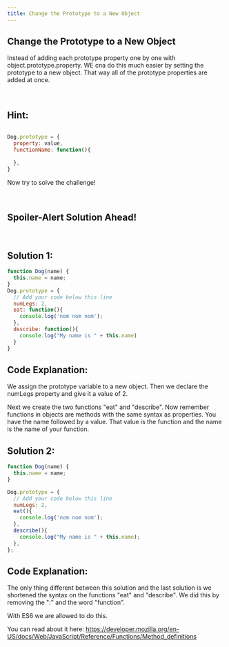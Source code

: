 ```yaml
---
title: Change the Prototype to a New Object
---
```

## Change the Prototype to a New Object
Instead of adding each prototype property one by one with object.prototype.property. WE cna do this much easier by setting the prototype to a new object. That way all of the prototype properties are added at once.

<br/>

## Hint:

```javascript

Dog.prototype = {
  property: value,
  functionName: function(){
  
  },  
}
```

Now try to solve the challenge!

<br/>

## Spoiler-Alert Solution Ahead!


<br/>

## Solution 1:

```javascript
function Dog(name) {
  this.name = name; 
}
Dog.prototype = {
  // Add your code below this line
  numLegs: 2,
  eat: function(){
    console.log('nom nom nom');
  },
  describe: function(){
    console.log("My name is " + this.name)
  }
}
```

## Code Explanation:

We assign the prototype variable to a new object. 
Then we declare the numLegs property and give it a value of 2. 

Next we create the two functions "eat" and "describe". 
Now remember functions in objects are methods with the same syntax as properties. 
You have the name followed by a value. That value is the function and the name is the name of your function.
<br/>

## Solution 2:

```javascript
function Dog(name) {
  this.name = name; 
}

Dog.prototype = {
  // Add your code below this line
  numLegs: 2,
  eat(){
    console.log('nom nom nom');
  },
  describe(){
    console.log("My name is " + this.name);
  },
};
```

## Code Explanation:

The only thing different between this solution and the last solution is we shortened the syntax on the functions "eat" and "describe".
We did this by removing the ":" and the word "function".

With ES6 we are allowed to do this. 

You can read about it here: <https://developer.mozilla.org/en-US/docs/Web/JavaScript/Reference/Functions/Method_definitions>




